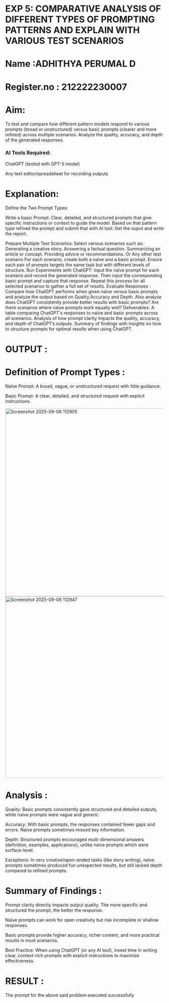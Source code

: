 # EXP 5: COMPARATIVE ANALYSIS OF DIFFERENT TYPES OF PROMPTING PATTERNS AND EXPLAIN WITH VARIOUS TEST SCENARIOS

# Name :ADHITHYA PERUMAL D
# Register.no : 212222230007

# Aim: 
To test and compare how different pattern models respond to various prompts (broad or unstructured) versus basic prompts (clearer and more refined) across multiple scenarios.  Analyze the quality, accuracy, and depth of the generated responses 

### AI Tools Required: 

ChatGPT (tested with GPT-5 model)

Any text editor/spreadsheet for recording outputs

# Explanation: 

Define the Two Prompt Types:

Write a basic Prompt: Clear, detailed, and structured prompts that give specific instructions or context to guide the model.
Based on that pattern type refined the prompt and submit that with AI tool.
Get the ouput and write the report.

Prepare Multiple Test Scenarios:
Select various scenarios such as:
Generating a creative story.
Answering a factual question.
Summarizing an article or concept.
Providing advice or recommendations.
Or Any other test scenario
For each scenario, create both a naïve and a basic prompt. Ensure each pair of prompts targets the same task but with different levels of structure.
Run Experiments with ChatGPT:
Input the naïve prompt for each scenario and record the generated response.
Then input the corresponding basic prompt and capture that response.
Repeat this process for all selected scenarios to gather a full set of results.
Evaluate Responses : 
	Compare how ChatGPT performs when given naïve versus basic prompts and analyze the output based on Quality,Accuracy and Depth. Also analyse does ChatGPT consistently provide better results with basic prompts? Are there scenarios where naïve prompts work equally well?
Deliverables:
A table comparing ChatGPT's responses to naïve and basic prompts across all scenarios.
Analysis of how prompt clarity impacts the quality, accuracy, and depth of ChatGPT’s outputs.
Summary of findings with insights on how to structure prompts for optimal results when using ChatGPT.


# OUTPUT :

# Definition of Prompt Types :

Naïve Prompt: A broad, vague, or unstructured request with little guidance.

Basic Prompt: A clear, detailed, and structured request with explicit instructions.

<img width="1034" height="598" alt="Screenshot 2025-09-06 112905" src="https://github.com/user-attachments/assets/abc2f614-dbbb-4b02-bd49-bba8834efbe2" />

<img width="1223" height="577" alt="Screenshot 2025-09-06 112947" src="https://github.com/user-attachments/assets/c4c3de0b-8204-4544-9ea6-3aa4d5881956" />

# Analysis :

Quality: Basic prompts consistently gave structured and detailed outputs, while naïve prompts were vague and generic.

Accuracy: With basic prompts, the responses contained fewer gaps and errors. Naïve prompts sometimes missed key information.

Depth: Structured prompts encouraged multi-dimensional answers (definition, examples, applications), unlike naïve prompts which were surface-level.

Exceptions: In very creative/open-ended tasks (like story writing), naïve prompts sometimes produced fun unexpected results, but still lacked depth compared to refined prompts.

# Summary of Findings :

Prompt clarity directly impacts output quality. The more specific and structured the prompt, the better the response.

Naïve prompts can work for open creativity but risk incomplete or shallow responses.

Basic prompts provide higher accuracy, richer content, and more practical results in most scenarios.

Best Practice: When using ChatGPT (or any AI tool), invest time in writing clear, context-rich prompts with explicit instructions to maximize effectiveness.

# RESULT : 
The prompt for the above said problem executed successfully

